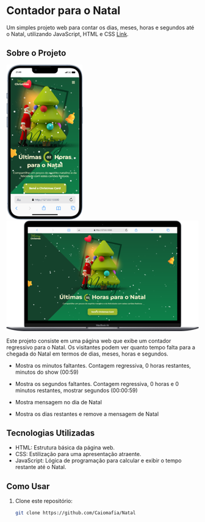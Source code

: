 # Contador para o Natal

Um simples projeto web para contar os dias, meses, horas e segundos até o Natal, utilizando JavaScript, HTML e CSS [Link](https://caiomafia.github.io/Natal/).

## Sobre o Projeto


<p float="left">
  <img src="assets/image/mobile (1).png" width="200" />
  <img src="assets/image/mobile (2).png" width="600" />
</p>



Este projeto consiste em uma página web que exibe um contador regressivo para o Natal. Os visitantes podem ver quanto tempo falta para a chegada do Natal em termos de dias, meses, horas e segundos.
- Mostra os minutos faltantes. Contagem regressiva, 0 horas restantes, minutos do show (00:59)

- Mostra os segundos faltantes. Contagem regressiva, 0 horas e 0 minutos restantes, mostrar segundos (00:00:59)

- Mostra mensagem no dia de Natal

- Mostra os dias restantes e remove a mensagem de Natal

## Tecnologias Utilizadas

- HTML: Estrutura básica da página web.
- CSS: Estilização para uma apresentação atraente.
- JavaScript: Lógica de programação para calcular e exibir o tempo restante até o Natal.

## Como Usar

1. Clone este repositório:

   ```bash
   git clone https://github.com/Caiomafia/Natal

